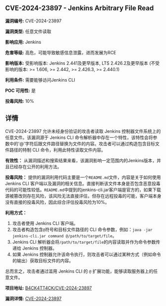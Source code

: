 ## CVE-2024-23897 - Jenkins Arbitrary File Read

**漏洞编号:** CVE-2024-23897

**漏洞类型:** 任意文件读取

**影响应用:** Jenkins

**危害等级:** 高危，可能导致敏感信息泄露，进而发展为RCE

**影响版本:** 受影响版本: Jenkins 2.441及更早版本, LTS 2.426.2及更早版本 (不受影响的版本: >= 1.606, >= 2.442, >= 2.426.3, >= 2.440.1)

**利用条件:** 需要能够访问Jenkins CLI

**POC 可用性:** 是

**投毒风险:** 10%

## 详情

CVE-2024-23897 允许未经身份验证的攻击者读取 Jenkins 控制器文件系统上的任意文件。该漏洞源于 Jenkins CLI 命令解析器中存在一个特性，该特性会将参数中的'@'字符后跟文件路径替换为文件的内容。攻击者可以通过构造包含目标文件路径的特制 CLI 命令，利用此特性读取文件内容。

**有效性：**
从漏洞描述和搜索结果来看，该漏洞影响一定范围内的Jenkins版本，并且已经存在公开的利用方法。

**投毒风险：**
提供的漏洞利用代码主要是一个`README.md`文件，内容是关于如何使用 Jenkins CLI 客户端以及漏洞的相关信息。直接判断该文件本身是否包含恶意投毒代码的可能性较低。`README.md`中提到的jenkins-cli.jar客户端是官方的，如果下载源被篡改则存在风险，该风险无法直接评估，但存在远程投毒的可能，客户端本身没有直接的投毒风险，因此综合评估投毒风险为10%。

**利用方式：**
1.  攻击者使用 Jenkins CLI 客户端。
2.  攻击者构造包含`@`符号和目标文件路径的 CLI 命令参数，例如：`java -jar jenkins-cli.jar command @/path/to/target/file`。
3.  Jenkins CLI 解析器会将`/path/to/target/file`的内容读取并作为命令参数传递给 Jenkins 控制器。
4.  如果 Jenkins 控制器允许该命令执行，则攻击者可以通过某种方式（例如命令的输出）获取目标文件的内容。

总而言之，攻击者通过滥用 Jenkins CLI 的 `@` 扩展功能，能够读取服务器上的任意文件。

**项目地址:** [B4CK4TT4CK/CVE-2024-23897](https://github.com/B4CK4TT4CK/CVE-2024-23897)

**漏洞详情:** [CVE-2024-23897](https://nvd.nist.gov/vuln/detail/CVE-2024-23897)